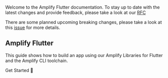 <amplify-callout warning>

Welcome to the Amplify Flutter documentation. To stay up to date with the latest changes and provide feedback, please take a look at our [RFC](https://github.com/aws-amplify/amplify-flutter/issues/5)

There are some planned upcoming breaking changes, please take a look at this [issue](https://github.com/aws-amplify/amplify-flutter/issues/274) for more details. 

</amplify-callout>

## Amplify Flutter

This guide shows how to build an app using our Amplify Libraries for Flutter and the Amplify CLI toolchain.


<docs-internal-link-button href="~/lib/project-setup/prereq.md">
  <span slot="text">Get Started 🚀</span>
</docs-internal-link-button>
